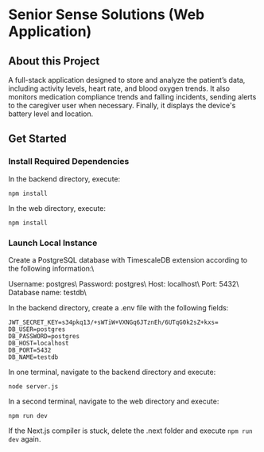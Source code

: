 # Senior Sense Solutions (Web Application)

## About this Project

A full-stack application designed to store and analyze the patient’s data, including activity levels, heart rate, and blood oxygen trends. It also monitors medication compliance trends and falling incidents, sending alerts to the caregiver user when necessary. Finally, it displays the device's battery level and location.



## Get Started

### Install Required Dependencies

In the backend directory, execute:

```
npm install
```

In the web directory, execute:

```
npm install
```

### Launch Local Instance

Create a PostgreSQL database with TimescaleDB extension according to the following information:\\

Username: postgres\\
Password: postgres\\
Host: localhost\\
Port: 5432\\
Database name: testdb\\

In the backend directory, create a .env file with the following fields:

```
JWT_SECRET_KEY=s34pkq13/+sWTiW+VXNGq6JTznEh/6UTqG0k2sZ+kxs=
DB_USER=postgres
DB_PASSWORD=postgres
DB_HOST=localhost
DB_PORT=5432
DB_NAME=testdb
```

In one terminal, navigate to the backend directory and execute:

```
node server.js
```

In a second terminal, navigate to the web directory and execute:

```
npm run dev
```

If the Next.js compiler is stuck, delete the .next folder and execute ```npm run dev``` again.